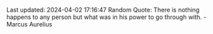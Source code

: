 Last updated: 2024-04-02 17:16:47
Random Quote: There is nothing happens to any person but what was in his power to go through with. - Marcus Aurelius